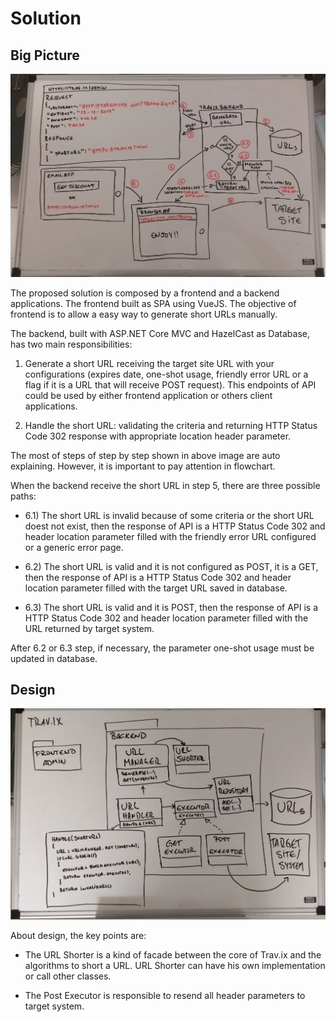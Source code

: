 # Solution

## Big Picture

![Bigpicture](/bigpicture.jpg)

The proposed solution is composed by a frontend and a backend applications. The frontend built as SPA using VueJS. The objective of frontend is to allow a easy way to generate short URLs manually.

The backend, built with ASP.NET Core MVC and HazelCast as Database, has two main responsibilities: 

1. Generate a short URL receiving the target site URL with your configurations (expires date, one-shot usage, friendly error URL or a flag if it is a URL that will receive POST request). This endpoints of API could be used by either frontend application or others client applications.

2. Handle the short URL: validating the criteria and returning HTTP Status Code 302 response with appropriate location header parameter.

The most of steps of step by step shown in above image are auto explaining. However, it is important to pay attention in flowchart.

When the backend receive the short URL in step 5, there are three possible paths:

* 6.1) The short URL is invalid because of some criteria or the short URL doest not exist, then the response of API is a HTTP Status Code 302 and header location parameter filled with the friendly error URL configured or a generic error page.

* 6.2) The short URL is valid and it is not configured as POST, it is a GET, then the response of API is a HTTP Status Code 302 and header location parameter filled with the target URL saved in database.

* 6.3) The short URL is valid and it is POST, then the response of API is a HTTP Status Code 302 and header location parameter filled with the URL returned by target system.

After 6.2 or 6.3 step, if necessary, the parameter one-shot usage must be updated in database.

## Design

![Design of solution](/design.jpg)

About design, the key points are: 

* The URL Shorter is a kind of facade between the core of Trav.ix and the algorithms to short a URL. URL Shorter can have his own implementation or call other classes.

* The Post Executor is responsible to resend all header parameters to target system.